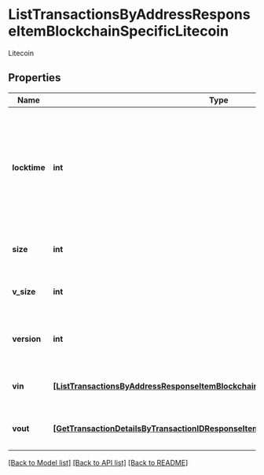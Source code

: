 # ListTransactionsByAddressResponseItemBlockchainSpecificLitecoin

Litecoin

## Properties
Name | Type | Description | Notes
------------ | ------------- | ------------- | -------------
**locktime** | **int** | Represents the locktime on the transaction on the specific blockchain, i.e. the blockheight at which the transaction is valid. | 
**size** | **int** | Represents the total size of this transaction. | 
**v_size** | **int** | Represents the virtual size of this transaction. | 
**version** | **int** | Represents the transaction&#39;s version number. | 
**vin** | [**[ListTransactionsByAddressResponseItemBlockchainSpecificLitecoinVin]**](ListTransactionsByAddressResponseItemBlockchainSpecificLitecoinVin.md) | Represents the transaction inputs. | 
**vout** | [**[GetTransactionDetailsByTransactionIDResponseItemBlockchainSpecificLitecoinVout]**](GetTransactionDetailsByTransactionIDResponseItemBlockchainSpecificLitecoinVout.md) | Represents the transaction outputs. | 

[[Back to Model list]](../README.md#documentation-for-models) [[Back to API list]](../README.md#documentation-for-api-endpoints) [[Back to README]](../README.md)


